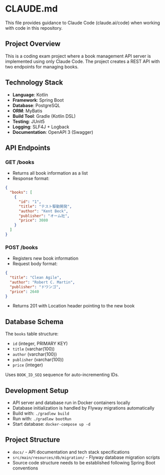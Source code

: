 # CLAUDE.md

This file provides guidance to Claude Code (claude.ai/code) when working with code in this repository.

## Project Overview

This is a coding exam project where a book management API server is implemented using only Claude Code. The project creates a REST API with two endpoints for managing books.

## Technology Stack

- **Language**: Kotlin
- **Framework**: Spring Boot
- **Database**: PostgreSQL
- **ORM**: MyBatis
- **Build Tool**: Gradle (Kotlin DSL)
- **Testing**: JUnit5
- **Logging**: SLF4J + Logback
- **Documentation**: OpenAPI 3 (Swagger)

## API Endpoints

### GET /books
- Returns all book information as a list
- Response format:
```json
{
  "books": [
    {
      "id": "1",
      "title": "テスト駆動開発",
      "author": "Kent Beck",
      "publisher": "オーム社",
      "price": 3080
    }
  ]
}
```

### POST /books
- Registers new book information
- Request body format:
```json
{
  "title": "Clean Agile",
  "author": "Robert C. Martin",
  "publisher": "ドワンゴ",
  "price": 2640
}
```
- Returns 201 with Location header pointing to the new book

## Database Schema

The `books` table structure:
- `id` (integer, PRIMARY KEY)
- `title` (varchar(100))
- `author` (varchar(100))
- `publisher` (varchar(100))
- `price` (integer)

Uses `BOOK_ID_SEQ` sequence for auto-incrementing IDs.

## Development Setup

- API server and database run in Docker containers locally
- Database initialization is handled by Flyway migrations automatically
- Build with: `./gradlew build`
- Run with: `./gradlew bootRun`
- Start database: `docker-compose up -d`

## Project Structure

- `docs/` - API documentation and tech stack specifications
- `src/main/resources/db/migration/` - Flyway database migration scripts
- Source code structure needs to be established following Spring Boot conventions